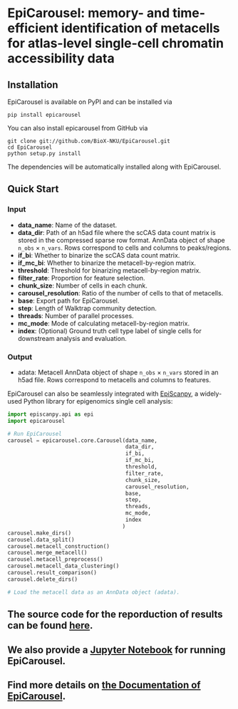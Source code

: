 # EpiCarousel: memory- and time-efficient identification of metacells for atlas-level single-cell chromatin accessibility data



## Installation
EpiCarousel is available on PyPI and can be installed via

```
pip install epicarousel
```

You can also install epicarousel from GitHub via
```
git clone git://github.com/BioX-NKU/EpiCarousel.git
cd EpiCarousel
python setup.py install
```
The dependencies will be automatically installed along with EpiCarousel.


## Quick Start

### Input

* **data_name**: Name of the dataset.
* **data_dir**: Path of an h5ad file where the scCAS data count matrix is stored in the compressed sparse row format. AnnData object of shape `n_obs` × `n_vars`. Rows correspond to cells and columns to peaks/regions.
* **if_bi**: Whether to binarize the scCAS data count matrix.
* **if_mc_bi**: Whether to binarize the metacell-by-region matrix. 
* **threshold**: Threshold for binarizing metacell-by-region matrix.
* **filter_rate**: Proportion for feature selection.
* **chunk_size**:  Number of cells in each chunk.
* **carousel_resolution**: Ratio of the number of cells to that of metacells.
* **base**: Export path for EpiCarousel.
* **step**: Length of Walktrap community detection.
* **threads**: Number of parallel processes.
* **mc_mode**: Mode of calculating metacell-by-region matrix.
* **index**: (Optional) Ground truth cell type label of single cells for downstream analysis and evaluation.

### Output

+ adata: Metacell AnnData object of shape `n_obs` × `n_vars` stored in an h5ad file. Rows correspond to metacells and columns to features.

EpiCarousel can also be seamlessly integrated with [EpiScanpy](https://episcanpy.readthedocs.io/en/stable/), a widely-used Python library for epigenomics single cell analysis:

```Python
import episcanpy.api as epi
import epicarousel

# Run EpiCarousel
carousel = epicarousel.core.Carousel(data_name,
                                     data_dir,
                                     if_bi,
                                     if_mc_bi,
                                     threshold,
                                     filter_rate,
                                     chunk_size,
                                     carousel_resolution,
                                     base,
                                     step,
                                     threads,
                                     mc_mode,
                                     index
                                    )
carousel.make_dirs()
carousel.data_split()
carousel.metacell_construction()
carousel.merge_metacell()
carousel.metacell_preprocess()
carousel.metacell_data_clustering()
carousel.result_comparison()
carousel.delete_dirs()

# Load the metacell data as an AnnData object (adata).
```

## The source code for the reporduction of results can be found [here](https://github.com/BioX-NKU/EpiCarousel_reporducibility/).

## We also provide a [Jupyter Notebook]() for running EpiCarousel.

## Find more details on [the Documentation of EpiCarousel]().






